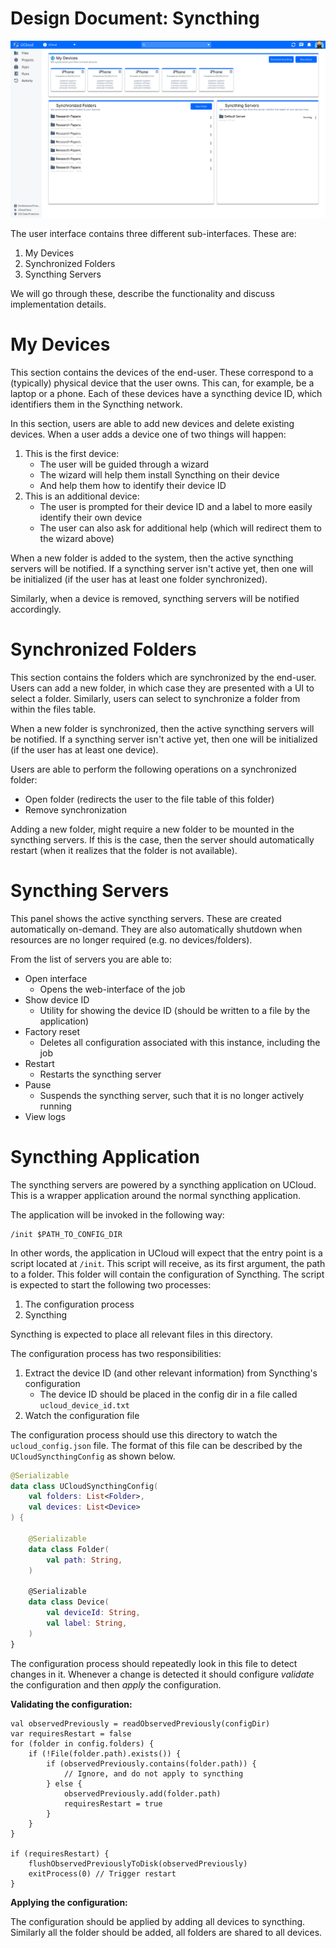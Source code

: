 # Design Document: Syncthing

![](./syncthing_mockup.png)

The user interface contains three different sub-interfaces. These are:

1. My Devices
2. Synchronized Folders
3. Syncthing Servers

We will go through these, describe the functionality and discuss implementation details.


My Devices
=======================================================================================================================

This section contains the devices of the end-user. These correspond to a (typically) physical device that the user
owns. This can, for example, be a laptop or a phone. Each of these devices have a syncthing device ID, which
identifiers them in the Syncthing network.

In this section, users are able to add new devices and delete existing devices. When a user adds a device one of two
things will happen:

1. This is the first device:
   - The user will be guided through a wizard
   - The wizard will help them install Syncthing on their device
   - And help them how to identify their device ID
2. This is an additional device:
   - The user is prompted for their device ID and a label to more easily identify their own device
   - The user can also ask for additional help (which will redirect them to the wizard above)

When a new folder is added to the system, then the active syncthing servers will be notified. If a syncthing server
isn't active yet, then one will be initialized (if the user has at least one folder synchronized).

Similarly, when a device is removed, syncthing servers will be notified accordingly.

Synchronized Folders
=======================================================================================================================

This section contains the folders which are synchronized by the end-user. Users can add a new folder, in which case
they are presented with a UI to select a folder. Similarly, users can select to synchronize a folder from within the
files table.

When a new folder is synchronized, then the active syncthing servers will be notified. If a syncthing server isn't
active yet, then one will be initialized (if the user has at least one device).

Users are able to perform the following operations on a synchronized folder:

- Open folder (redirects the user to the file table of this folder)
- Remove synchronization

Adding a new folder, might require a new folder to be mounted in the syncthing servers. If this is the case, then the
server should automatically restart (when it realizes that the folder is not available).


Syncthing Servers
=======================================================================================================================

This panel shows the active syncthing servers. These are created automatically on-demand. They are also automatically
shutdown when resources are no longer required (e.g. no devices/folders).

From the list of servers you are able to:

- Open interface
  - Opens the web-interface of the job
- Show device ID
  - Utility for showing the device ID (should be written to a file by the application)
- Factory reset
  - Deletes all configuration associated with this instance, including the job
- Restart
  - Restarts the syncthing server
- Pause
  - Suspends the syncthing server, such that it is no longer actively running
- View logs

Syncthing Application
=======================================================================================================================

The syncthing servers are powered by a syncthing application on UCloud. This is a wrapper application around the normal
syncthing application.

The application will be invoked in the following way:

```
/init $PATH_TO_CONFIG_DIR
```

In other words, the application in UCloud will expect that the entry point is a script located at `/init`. This script
will receive, as its first argument, the path to a folder. This folder will contain the configuration of Syncthing.
The script is expected to start the following two processes:

1. The configuration process
2. Syncthing

Syncthing is expected to place all relevant files in this directory. 


The configuration process has two responsibilities:

1. Extract the device ID (and other relevant information) from Syncthing's configuration
   - The device ID should be placed in the config dir in a file called `ucloud_device_id.txt`
2. Watch the configuration file

The configuration process should use this directory to watch the `ucloud_config.json` file. The format of this file can
be described by the `UCloudSyncthingConfig` as shown below.

```kotlin
@Serializable
data class UCloudSyncthingConfig(
    val folders: List<Folder>,
    val devices: List<Device>
) {

    @Serializable
    data class Folder(
        val path: String,
    )

    @Serializable
    data class Device(
        val deviceId: String,
        val label: String,
    )
}
```

The configuration process should repeatedly look in this file to detect changes in it. Whenever a change is detected it
should configure _validate_ the configuration and then _apply_ the configuration.

__Validating the configuration:__

```
val observedPreviously = readObservedPreviously(configDir)
var requiresRestart = false
for (folder in config.folders) {
    if (!File(folder.path).exists()) {
        if (observedPreviously.contains(folder.path)) {
            // Ignore, and do not apply to syncthing
        } else {
            observedPreviously.add(folder.path)
            requiresRestart = true
        }
    }
}

if (requiresRestart) {
    flushObservedPreviouslyToDisk(observedPreviously)
    exitProcess(0) // Trigger restart 
}
```

__Applying the configuration:__

The configuration should be applied by adding all devices to syncthing. Similarly all the folder should be added, all
folders are shared to all devices.

